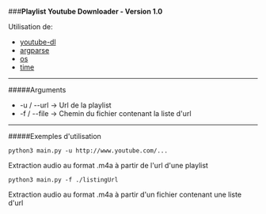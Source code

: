 ###**Playlist Youtube Downloader - Version 1.0**

Utilisation de:
- [youtube-dl](http://rg3.github.io/youtube-dl/)
- [argparse](http://docs.python.org/3/library/argparse.html)
- [os](http://docs.python.org/3/library/os.html)
- [time](http://docs.python.org/3/library/time.html)

---

#####Arguments

- -u / --url	->	Url de la playlist
- -f / --file	->	Chemin du fichier contenant la liste d'url

---

#####Exemples d'utilisation

	python3 main.py -u http://www.youtube.com/...
Extraction audio au format .m4a à partir de l'url d'une playlist

	python3 main.py -f ./listingUrl
Extraction audio au format .m4a à partir d'un fichier contenant une liste d'url
